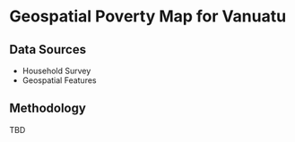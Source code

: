 # Geospatial Poverty Map for Vanuatu

## Data Sources

* Household Survey
* Geospatial Features

## Methodology

TBD